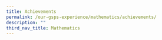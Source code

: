 ```yaml
---
title: Achievements
permalink: /our-gsps-experience/mathematics/achievements/
description: ""
third_nav_title: Mathematics
---
```

